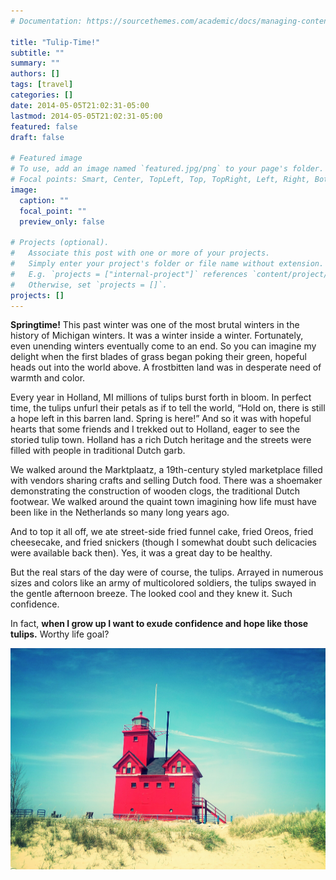 ```yaml
---
# Documentation: https://sourcethemes.com/academic/docs/managing-content/

title: "Tulip-Time!"
subtitle: ""
summary: ""
authors: []
tags: [travel]
categories: []
date: 2014-05-05T21:02:31-05:00
lastmod: 2014-05-05T21:02:31-05:00
featured: false
draft: false

# Featured image
# To use, add an image named `featured.jpg/png` to your page's folder.
# Focal points: Smart, Center, TopLeft, Top, TopRight, Left, Right, BottomLeft, Bottom, BottomRight.
image:
  caption: ""
  focal_point: ""
  preview_only: false

# Projects (optional).
#   Associate this post with one or more of your projects.
#   Simply enter your project's folder or file name without extension.
#   E.g. `projects = ["internal-project"]` references `content/project/deep-learning/index.md`.
#   Otherwise, set `projects = []`.
projects: []
---
```

**Springtime!** This past winter was one of the most brutal winters in the history of Michigan winters.  It was a winter inside a winter. Fortunately, even unending winters eventually come to an end. So you can imagine my delight when the first blades of grass began poking their green, hopeful heads out into the world above. A frostbitten land was in desperate need of warmth and color.

Every year in Holland, MI millions of tulips burst forth in bloom. In perfect time, the tulips unfurl their petals as if to tell the world, “Hold on, there is still a hope left in this barren land. Spring is here!” And so it was with hopeful hearts that some friends and I trekked out to Holland, eager to see the storied tulip town. Holland has a rich Dutch heritage and the streets were filled with people in traditional Dutch garb. 

We walked around the Marktplaatz, a 19th-century styled marketplace filled with vendors sharing crafts and selling Dutch food. There was a shoemaker demonstrating the construction of wooden clogs, the traditional Dutch footwear. We walked around the quaint town imagining how life must have been like in the Netherlands so many long years ago. 

And to top it all off, we ate street-side fried funnel cake, fried Oreos, fried cheesecake, and fried snickers (though I somewhat doubt such delicacies were available back then). Yes, it was a great day to be healthy. 

But the real stars of the day were of course, the tulips. Arrayed in numerous sizes and colors like an army of multicolored soldiers, the tulips swayed in the gentle afternoon breeze. The looked cool and they knew it. Such confidence. 

In fact, **when I grow up I want to exude confidence and hope like those tulips.** Worthy life goal?

![tulips2](lighthouse.jpg)
